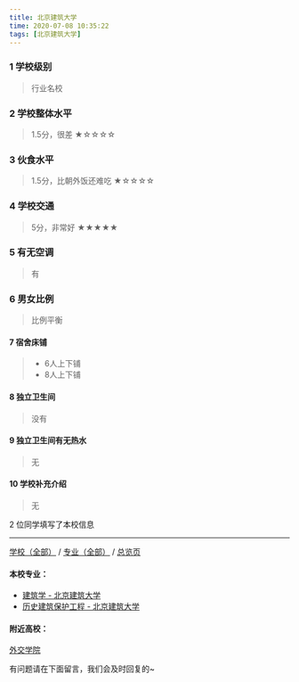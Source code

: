 ```yaml
---
title: 北京建筑大学
time: 2020-07-08 10:35:22
tags: [北京建筑大学]
---
```

### 1 学校级别
> 行业名校


### 2 学校整体水平
> 1.5分，很差
★☆☆☆☆


### 3 伙食水平
>  1.5分，比朝外饭还难吃
★☆☆☆☆


### 4 学校交通
> 5分，非常好
★★★★★


### 5 有无空调
> 有


### 6 男女比例
> 比例平衡


#### 7 宿舍床铺
> - 6人上下铺
> - 8人上下铺
 

#### 8 独立卫生间
> 没有


#### 9 独立卫生间有无热水
> 无


#### 10 学校补充介绍
> 无

2 位同学填写了本校信息
***
[学校（全部）](http://www.jianshu.com/p/3efa6bcca419) / [专业（全部）](http://www.jianshu.com/p/2d4c6d3552c2) / [总览页](http://www.jianshu.com/p/445daeb4fa00)
#### 本校专业：
- [建筑学 - 北京建筑大学](http://www.jianshu.com/p/41ec2a97fb2d)
- [历史建筑保护工程 - 北京建筑大学](http://www.jianshu.com/p/8100a59a58ed)


#### 附近高校：
[外交学院](http://www.jianshu.com/p/846e04dcadb2)



有问题请在下面留言，我们会及时回复的~
